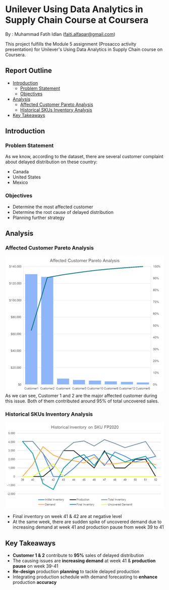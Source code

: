 # **Unilever Using Data Analytics in Supply Chain Course at Coursera**

By    : Muhammad Fatih Idlan (faiti.alfaqar@gmail.com)

This project fulfills the Module 5 assignment (Prosacco activity presentation) for Unilever's Using Data Analytics in Supply Chain course on Coursera.

## Report Outline
- [Introduction](#introduction)
  - [Problem Statement](#problem-statement)
  - [Objectives](#objectives)
- [Analysis](#analysis)
  - [Affected Customer Pareto Analysis](#affected-customer-pareto-analysis)
  - [Historical SKUs Inventory Analysis](#historical-skus-inventory-analysis)
- [Key Takeaways](#key-takeaways)

## Introduction
### Problem Statement
As we know, according to the dataset, there are several customer complaint about delayed distribution on these country:
* Canada
* United States
* Mexico

### Objectives
* Determine the most affected customer
* Determine the root cause of delayed distribution
* Planning further strategy

## Analysis
### Affected Customer Pareto Analysis
![Affected Customer](Assets/AffectedCustomer.png)
As we can see, Customer 1 and 2 are the major affected customer during this issue. Both of them contributed around 95% of total uncovered sales.

### Historical SKUs Inventory Analysis
![Historical SKUs Inventory Analysis](Assets/HistoricalInventory.png)

* Final inventory on week 41 & 42 are at negative level
* At the same week, there are sudden spike of uncovered demand due to increasing demand at week 41 and production pause from week 39 to 41

## Key Takeaways
* **Customer 1 & 2** contribute to **95%** sales of delayed distribution
* The causing issues are **increasing demand** at week 41 & **production pause** on week 39-41
* **Re-design** production **planning** to tackle delayed production
* Integrating production schedule with demand forecasting to **enhance** production **accuracy**

